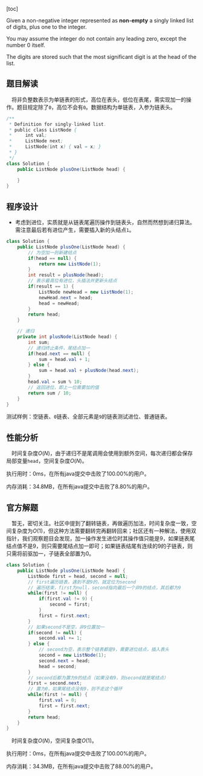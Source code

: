 [toc]

Given a non-negative integer represented as **non-empty** a singly linked list of digits, plus one to the integer.

You may assume the integer do not contain any leading zero, except the number 0 itself.

The digits are stored such that the most significant digit is at the head of the list.



## 题目解读

&emsp;将非负整数表示为单链表的形式，高位在表头，低位在表尾，需实现加一的操作。题目规定除了`0`，高位不会有`0`。数据结构为单链表，入参为链表头。

```java
/**
 * Definition for singly-linked list.
 * public class ListNode {
 *     int val;
 *     ListNode next;
 *     ListNode(int x) { val = x; }
 * }
 */
class Solution {
    public ListNode plusOne(ListNode head) {
        
    }
}
```

## 程序设计

* 考虑到进位，实质就是从链表尾遍历操作到链表头，自然而然想到递归算法。需注意最后若有进位产生，需要插入新的头结点`1`。

```java
class Solution {
    public ListNode plusOne(ListNode head) {
        // 为空加一则新建结点
        if(head == null) {
            return new ListNode(1);
        }
        int result = plusNode(head);
        // 表示最高位有进位，头插法并更新头结点
        if(result == 1) {
            ListNode newHead = new ListNode(1);
            newHead.next = head;
            head = newHead;
        }
        return head;
    }

    // 递归
    private int plusNode(ListNode head) {
        int sum;
        // 递归终止条件，尾结点加一
        if(head.next == null) {
            sum = head.val + 1;
        } else {
            sum = head.val + plusNode(head.next);
        }
        head.val = sum % 10;
        // 返回进位，即上一位需要加的值
        return sum / 10;
    }
}
```

测试样例：空链表、`0`链表、全部元素是`9`的链表测试进位、普通链表。

## 性能分析

&emsp;时间复杂度$O(N)$，由于递归不是尾调用会使用到额外空间，每次递归都会保存局部变量`head`，空间复杂度$O(N)$。

执行用时：0ms，在所有java提交中击败了100.00%的用户。

内存消耗：34.8MB，在所有java提交中击败了8.80%的用户。

## 官方解题

&emsp;暂无，密切关注。社区中提到了翻转链表，再做遍历加法，时间复杂度一致，空间复杂度为$O(1)$，但这种方法需要翻转完再翻转回来；社区还有一种解法，使用双指针，我们观察题目会发现，加一操作发生进位时其操作值只能是9，如果链表尾结点值不是9，则只需要尾结点加一即可；如果链表结尾有连续的9的子链表，则只需将前驱加一，子链表全部置为0。

```java
class Solution {
    public ListNode plusOne(ListNode head) {
        ListNode first = head, second = null;
        // first遍历链表，遇到不是9的，就定位为second
        // 遍历结束，first为null，second指向最后一个非9的结点，其后都为9
        while(first != null) {
            if(first.val != 9) {
                second = first;
            }
            first = first.next;
        }
        // 如果second不是空，非9位置加一
        if(second != null) {
            second.val += 1;
        } else {
            // second为空，表示整个链表都是9，需要进位结点，插入表头
            second = new ListNode(1);
            second.next = head;
            head = second;
        }
        // second后都为置为9的结点（如果没有9，则second就是尾结点）
        first = second.next;
        // 置为0，如果尾结点没有9，则不走这个循环
        while(first != null) {
            first.val = 0;
            first = first.next;
        }
        return head;
    }
}
```

&emsp;时间复杂度$O(N)$，空间复杂度$O(1)$。

执行用时：0ms，在所有java提交中击败了100.00%的用户。

内存消耗：34.3MB，在所有java提交中击败了88.00%的用户。